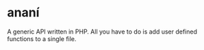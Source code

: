 ananí
=====

A generic API written in PHP. All you have to do is add user defined functions to a single file.
